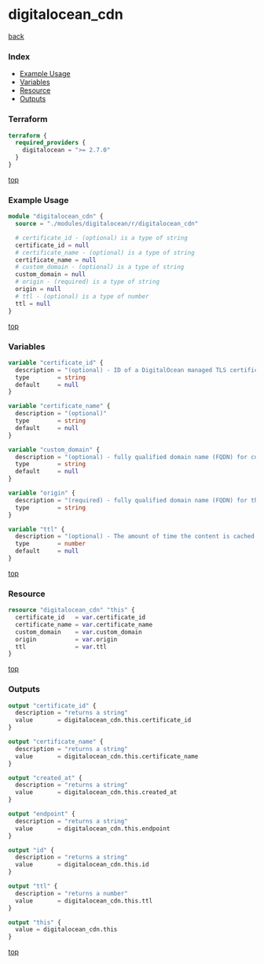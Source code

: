 # digitalocean_cdn

[back](../digitalocean.md)

### Index

- [Example Usage](#example-usage)
- [Variables](#variables)
- [Resource](#resource)
- [Outputs](#outputs)

### Terraform

```terraform
terraform {
  required_providers {
    digitalocean = ">= 2.7.0"
  }
}
```

[top](#index)

### Example Usage

```terraform
module "digitalocean_cdn" {
  source = "./modules/digitalocean/r/digitalocean_cdn"

  # certificate_id - (optional) is a type of string
  certificate_id = null
  # certificate_name - (optional) is a type of string
  certificate_name = null
  # custom_domain - (optional) is a type of string
  custom_domain = null
  # origin - (required) is a type of string
  origin = null
  # ttl - (optional) is a type of number
  ttl = null
}
```

[top](#index)

### Variables

```terraform
variable "certificate_id" {
  description = "(optional) - ID of a DigitalOcean managed TLS certificate for use with custom domains"
  type        = string
  default     = null
}

variable "certificate_name" {
  description = "(optional)"
  type        = string
  default     = null
}

variable "custom_domain" {
  description = "(optional) - fully qualified domain name (FQDN) for custom subdomain, (requires certificate_id)"
  type        = string
  default     = null
}

variable "origin" {
  description = "(required) - fully qualified domain name (FQDN) for the origin server"
  type        = string
}

variable "ttl" {
  description = "(optional) - The amount of time the content is cached in the CDN"
  type        = number
  default     = null
}
```

[top](#index)

### Resource

```terraform
resource "digitalocean_cdn" "this" {
  certificate_id   = var.certificate_id
  certificate_name = var.certificate_name
  custom_domain    = var.custom_domain
  origin           = var.origin
  ttl              = var.ttl
}
```

[top](#index)

### Outputs

```terraform
output "certificate_id" {
  description = "returns a string"
  value       = digitalocean_cdn.this.certificate_id
}

output "certificate_name" {
  description = "returns a string"
  value       = digitalocean_cdn.this.certificate_name
}

output "created_at" {
  description = "returns a string"
  value       = digitalocean_cdn.this.created_at
}

output "endpoint" {
  description = "returns a string"
  value       = digitalocean_cdn.this.endpoint
}

output "id" {
  description = "returns a string"
  value       = digitalocean_cdn.this.id
}

output "ttl" {
  description = "returns a number"
  value       = digitalocean_cdn.this.ttl
}

output "this" {
  value = digitalocean_cdn.this
}
```

[top](#index)